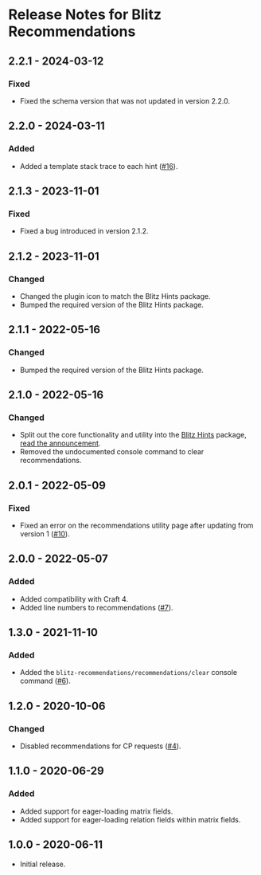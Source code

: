 # Release Notes for Blitz Recommendations

## 2.2.1 - 2024-03-12

### Fixed

- Fixed the schema version that was not updated in version 2.2.0. 

## 2.2.0 - 2024-03-11

### Added

- Added a template stack trace to each hint ([#16](https://github.com/putyourlightson/craft-blitz-recommendations/issues/16)).

## 2.1.3 - 2023-11-01

### Fixed

- Fixed a bug introduced in version 2.1.2.

## 2.1.2 - 2023-11-01

### Changed

- Changed the plugin icon to match the Blitz Hints package.
- Bumped the required version of the Blitz Hints package.

## 2.1.1 - 2022-05-16

### Changed

- Bumped the required version of the Blitz Hints package.

## 2.1.0 - 2022-05-16

### Changed

- Split out the core functionality and utility into the [Blitz Hints](https://github.com/putyourlightson/craft-blitz-hints) package, [read the announcement](https://putyourlightson.com/articles/ballroom-blitz).
- Removed the undocumented console command to clear recommendations.

## 2.0.1 - 2022-05-09

### Fixed

- Fixed an error on the recommendations utility page after updating from version 1 ([#10](https://github.com/putyourlightson/craft-blitz-recommendations/issues/10)).

## 2.0.0 - 2022-05-07

### Added

- Added compatibility with Craft 4.
- Added line numbers to recommendations ([#7](https://github.com/putyourlightson/craft-blitz-recommendations/issues/7)).

## 1.3.0 - 2021-11-10

### Added

- Added the `blitz-recommendations/recommendations/clear` console command ([#6](https://github.com/putyourlightson/craft-blitz-recommendations/issues/6)).

## 1.2.0 - 2020-10-06

### Changed

- Disabled recommendations for CP requests ([#4](https://github.com/putyourlightson/craft-blitz-recommendations/issues/4)).

## 1.1.0 - 2020-06-29

### Added

- Added support for eager-loading matrix fields.
- Added support for eager-loading relation fields within matrix fields.

## 1.0.0 - 2020-06-11

- Initial release.
